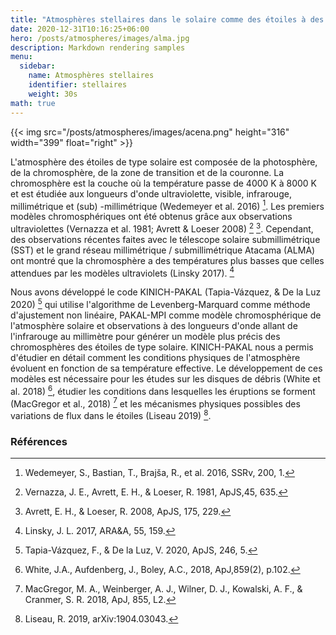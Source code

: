 ```yaml
---
title: "Atmosphères stellaires dans le solaire comme des étoiles à des longueurs d'onde millimétriques et submillimétriques"
date: 2020-12-31T10:16:25+06:00
hero: /posts/atmospheres/images/alma.jpg
description: Markdown rendering samples
menu:
  sidebar:
    name: Atmosphères stellaires
    identifier: stellaires
    weight: 30s
math: true
---
```


{{< img src="/posts/atmospheres/images/acena.png" height="316" width="399" float="right" >}}

L'atmosphère des étoiles de type solaire est composée de la photosphère, de la chromosphère, de la zone de transition et de la couronne. La chromosphère est la couche où la température passe de 4000 K à 8000 K et est étudiée aux longueurs d'onde ultraviolette, visible, infrarouge, millimétrique et (sub) -millimétrique (Wedemeyer et al. 2016) [^7].
Les premiers modèles chromosphériques ont été obtenus grâce aux observations ultraviolettes (Vernazza et al. 1981; Avrett & Loeser 2008) [^6] [^1]. Cependant, des observations récentes faites avec le télescope solaire submillimétrique (SST) et le grand réseau millimétrique / submillimétrique Atacama (ALMA) ont montré que la chromosphère a des températures plus basses que celles attendues par les modèles ultraviolets (Linsky 2017). [^2]

Nous avons développé le code KINICH-PAKAL (Tapia-Vázquez, & De la Luz 2020) [^5] qui utilise l'algorithme de Levenberg-Marquard comme méthode d'ajustement non linéaire, PAKAL-MPI comme modèle chromosphérique de l'atmosphère solaire et observations à des longueurs d'onde allant de l'infrarouge au millimètre pour générer un modèle plus précis des chromosphères des étoiles de type solaire.
KINICH-PAKAL nous a permis d'étudier en détail comment les conditions physiques de l'atmosphère évoluent en fonction de sa température effective.
Le développement de ces modèles est nécessaire pour les études sur les disques de débris (White et al. 2018) [^8], étudier les conditions dans lesquelles les éruptions se forment (MacGregor et al., 2018) [^4] et les mécanismes physiques possibles des variations de flux dans le étoiles (Liseau 2019) [^3].

### Références

[^1]: Avrett, E. H., & Loeser, R. 2008, ApJS, 175, 229.
[^2]: Linsky, J. L. 2017, ARA&A, 55, 159.
[^3]: Liseau, R. 2019, arXiv:1904.03043.
[^4]: MacGregor, M. A., Weinberger, A. J., Wilner, D. J., Kowalski, A. F., & Cranmer, S. R. 2018, ApJ, 855, L2.
[^5]: Tapia-Vázquez, F., & De la Luz, V. 2020, ApJS, 246, 5.
[^6]: Vernazza, J. E., Avrett, E. H., & Loeser, R. 1981, ApJS,45, 635.
[^7]: Wedemeyer, S., Bastian, T., Brajša, R., et al. 2016, SSRv, 200, 1.
[^8]: White, J.A., Aufdenberg, J., Boley, A.C., 2018, ApJ,859(2), p.102.